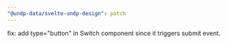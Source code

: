 ```yaml
---
"@undp-data/svelte-undp-design": patch
---
```


fix: add type="button" in Switch component since it triggers submit event.
